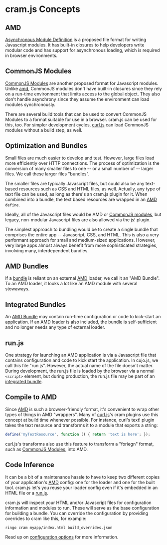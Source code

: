# cram.js Concepts

## AMD

[Asynchronous Module Definition](https://github.com/amdjs/amdjs-api/wiki) is a proposed file format for writing Javascript modules.  It has built-in closures to help developers write modular code and has support for asynchronous loading, which is required in browser environments.

## CommonJS Modules

[CommonJS Modules](http://wiki.commonjs.org/wiki/Modules/1.1) are another proposed format for Javascript modules. Unlike [amd](#amd), CommonJS modules don't have built-in closures since they rely on a run-time environment that limits access to the global object.  They also don't handle asynchrony since they assume the environment can load modules synchronously.

There are several build tools that can be used to convert CommonJS Modules to a format suitable for use in a browser.  cram.js can be used for this, too.  For simpler development cycles, [curl.js](https://github.com/cujojs/curl) can load CommonJS modules without a build step, as well.

## Optimization and Bundles

Small files are much easier to develop and test.  However, large files load more efficiently over HTTP connections.  The process of optimization is the conversion of many smaller files to one -- or a small number of -- larger files.   We call these larger files "bundles".

The smaller files are typically Javascript files, but could also be any text-based resources such as CSS and HTML files, as well.  Actually, any type of text file can be used, as long as there's an cram.js plugin for it.  When combined into a bundle, the text based resources are wrapped in an [AMD](#amd) `define`.

Ideally, all of the Javascript files would be AMD or [CommonJS modules](#commonjs-modules), but legacy, non-modular Javascript files are also allowed via the js! plugin.

The simplest approach to bundling would be to create a single bundle that comprises the entire app -- Javascript, CSS, and HTML.  This is also a very performant approach for small and medium-sized applications.  However, very large apps almost always benefit from more sophisticated strategies, involving many, interdependent bundles.

## AMD Bundles

If a [bundle](#optimization-and-bundles) is reliant on an external [AMD](#amd) loader, we call it an "AMD Bundle".  To an AMD loader, it looks a lot like an AMD module with several stowaways.

## Integrated Bundles

An [AMD Bundle](#amd-bundles) may contain run-time configuration or code to kick-start an application.  If an [AMD](#amd) loader is also included, the bundle is self-sufficient and no longer needs any type of external loader.

## run.js

One strategy for launching an AMD application is via a Javascript file that contains configuration and code to kick start the application.  In cujo.js, we call this file "run.js".  However, the actual name of the file doesn't matter.  During development, the run.js file is loaded by the browser via a normal `<script>` element, but during production, the run.js file may be part of an [integrated bundle](#integrated-bundles).

## Compile to AMD

Since [AMD](#amd) is such a browser-friendly format, it's convenient to wrap other types of things in AMD "wrappers".  Many of [curl.js](https://github.com/cujojs/curl)'s cram plugins use this concept at build time whenever possible.  For instance, curl's text! plugin takes the text resource and transforms it to a module that exports a string:

```js
define('myTextResource', function () { return 'text is here'; });
```

curl.js's transforms also use this feature to transform a "foriegn" format, such as [CommonJS Modules](#commonjs-modules), into AMD.

## Code Inference

It can be a bit of a maintenance hassle to have to keep two different copies of your application's [AMD](#amd) config: one for the loader and one for the built tool.  cram.js let's you reuse your loader config even if it's embedded in an HTML file or a [run.js](#run-js).

cram.js will inspect your HTML and/or Javascript files for configuration information and modules to run.  These will serve as the base configuration for building a bundle.  You can override the configuration by providing overrides to cram like this, for example:

```
ringo cram myapp/index.html build_overrides.json
```

Read up on [configuration options](options.md) for more information.

